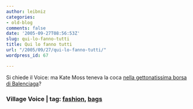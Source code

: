 ```yaml
---
author: leibniz
categories:
- old-blog
comments: false
date: '2005-09-27T08:56:53Z'
slug: qui-lo-fanno-tutti
title: Qui lo fanno tutti
url: "/2005/09/27/qui-lo-fanno-tutti/"
wordpress_id: 67

---
```

Si chiede il Voice: ma Kate Moss teneva la coca [nella gettonatissima borsa di Balenciaga](https://www.villagevoice.com/nyclife/0539,yaeger,68207,15.html)?  



### Village Voice |  tag: [fashion](https://www.technorati.com/tags/fashion), [bags](https://www.technorati.com/tags/bags)
